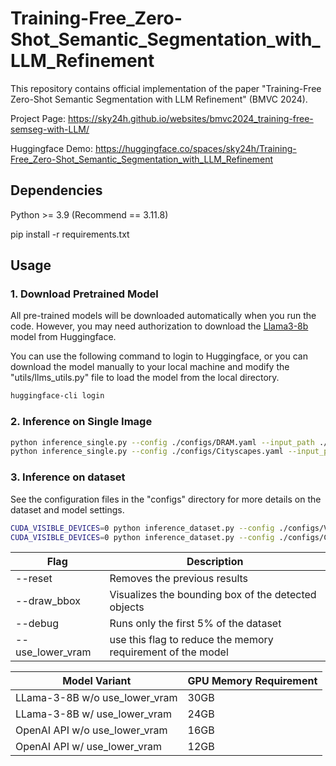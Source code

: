 # Training-Free_Zero-Shot_Semantic_Segmentation_with_LLM_Refinement

This repository contains official implementation of the paper "Training-Free Zero-Shot Semantic Segmentation with LLM Refinement" (BMVC 2024).

Project Page: https://sky24h.github.io/websites/bmvc2024_training-free-semseg-with-LLM/

Huggingface Demo: https://huggingface.co/spaces/sky24h/Training-Free_Zero-Shot_Semantic_Segmentation_with_LLM_Refinement

## Dependencies
Python >= 3.9 (Recommend == 3.11.8)

pip install -r requirements.txt

## Usage
### 1. Download Pretrained Model
All pre-trained models will be downloaded automatically when you run the code.
However, you may need authorization to download the [Llama3-8b](https://huggingface.co/meta-llama/Meta-Llama-3-8B-Instruct) model from Huggingface.

You can use the following command to login to Huggingface, or you can download the model manually to your local machine and modify the "utils/llms_utils.py" file to load the model from the local directory.
```bash
huggingface-cli login
```

### 2. Inference on Single Image
```bash
python inference_single.py --config ./configs/DRAM.yaml --input_path ./sources/DRAM_eg.jpg
python inference_single.py --config ./configs/Cityscapes.yaml --input_path ./sources/Cityscapes_eg.jpg
```

### 3. Inference on dataset
See the configuration files in the "configs" directory for more details on the dataset and model settings.

```bash
CUDA_VISIBLE_DEVICES=0 python inference_dataset.py --config ./configs/VOC2012.yaml --reset --draw_bbox --debug
CUDA_VISIBLE_DEVICES=0 python inference_dataset.py --config ./configs/COCO-81.yaml --reset --draw_bbox --debug
```

| Flag | Description |
|------|-------------|
| --reset | Removes the previous results |
| --draw_bbox | Visualizes the bounding box of the detected objects |
| --debug | Runs only the first 5% of the dataset |
| --use_lower_vram | use this flag to reduce the memory requirement of the model |


| Model Variant | GPU Memory Requirement |
|---------------|-----------------------|
| LLama-3-8B w/o use_lower_vram | 30GB |
| LLama-3-8B w/ use_lower_vram | 24GB |
| OpenAI API w/o use_lower_vram | 16GB |
| OpenAI API w/ use_lower_vram | 12GB |
